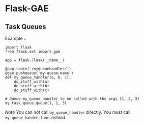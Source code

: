 Flask-GAE
=========

Task Queues
-----------

Example ::

    import flask
    from flask.ext import gae
   
    app = flask.Flask(__name__)

    @app.route('/myqueuehandler/')
    @gae.pushqueue('my-queue-name')
    def my_queue_handler(a, b, c):
        do_stuff_with(a)
        do_stuff_with(b)
        do_stuff_with(c)

    # Queue my_queue_handler to be called with the args (1, 2, 3)
    my_task_queue.queue(1, 2, 3)  


*Note* You can not call `my_queue_handler` directly. You must call `my_queue_hander.func` instead.


